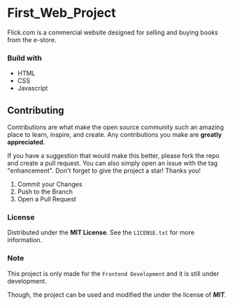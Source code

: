 # First_Web_Project 

Flick.com is a commercial website designed for  selling and buying books from the e-store.  
 

### Build with 

 - HTML
 - CSS
 - Javascript 


## Contributing

Contributions are what make the open source community such an amazing place to learn, inspire, and create. Any contributions you make are **greatly appreciated**.

If you have a suggestion that would make this better, please fork the repo and create a pull request. You can also simply open an issue with the tag "enhancement".
Don't forget to give the project a star! Thanks you!

1. Commit your Changes 
2. Push to the Branch 
3. Open a Pull Request


### License 

Distributed under the **MIT License**. See the `LICENSE.txt` for more information. 

### Note 

This project is only made for the `Frontend Development` and it is still under development. 

Though, the project can be used and modified the under the license of ***MIT***. 
